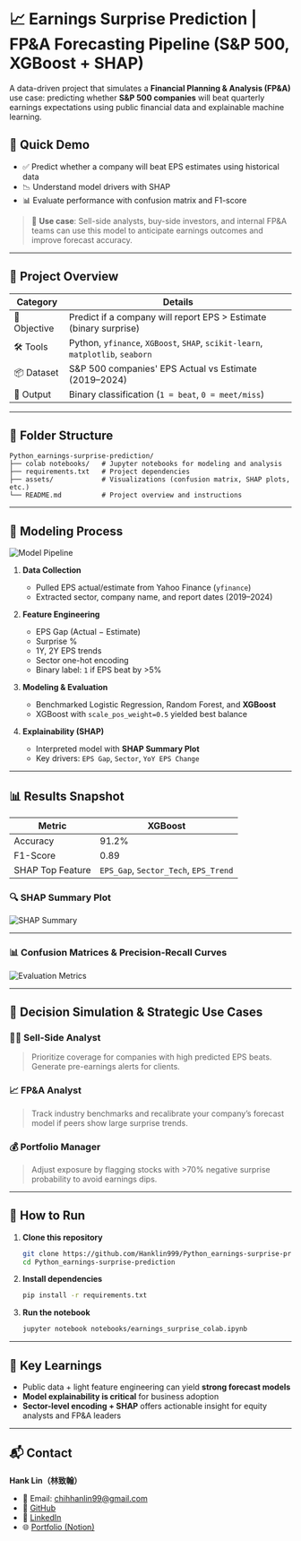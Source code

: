 # 📈 Earnings Surprise Prediction | FP&A Forecasting Pipeline (S&P 500, XGBoost + SHAP)

A data-driven project that simulates a **Financial Planning & Analysis (FP&A)** use case: predicting whether **S&P 500 companies** will beat quarterly earnings expectations using public financial data and explainable machine learning.

## 🚀 Quick Demo

- ✅ Predict whether a company will beat EPS estimates using historical data
- 📉 Understand model drivers with SHAP
- 📊 Evaluate performance with confusion matrix and F1-score

> 🧠 **Use case**: Sell-side analysts, buy-side investors, and internal FP&A teams can use this model to anticipate earnings outcomes and improve forecast accuracy.

---

## 🧭 Project Overview

| Category | Details |
|----------|---------|
| 🎯 Objective | Predict if a company will report EPS > Estimate (binary surprise) |
| 🛠 Tools | Python, `yfinance`, `XGBoost`, `SHAP`, `scikit-learn`, `matplotlib`, `seaborn` |
| 📦 Dataset | S&P 500 companies' EPS Actual vs Estimate (2019–2024) |
| 📍 Output | Binary classification (`1 = beat`, `0 = meet/miss`) |

---

## 📂 Folder Structure
```
Python_earnings-surprise-prediction/
├── colab notebooks/   # Jupyter notebooks for modeling and analysis
├── requirements.txt   # Project dependencies
├── assets/            # Visualizations (confusion matrix, SHAP plots, etc.)
└── README.md          # Project overview and instructions 
```
---

## 🧮 Modeling Process

![Model Pipeline](assets/model_pipeline_diagram.png)

1. **Data Collection**
   - Pulled EPS actual/estimate from Yahoo Finance (`yfinance`)
   - Extracted sector, company name, and report dates (2019–2024)

2. **Feature Engineering**
   - EPS Gap (Actual − Estimate)
   - Surprise %
   - 1Y, 2Y EPS trends
   - Sector one-hot encoding
   - Binary label: `1` if EPS beat by >5%

3. **Modeling & Evaluation**
   - Benchmarked Logistic Regression, Random Forest, and **XGBoost**
   - XGBoost with `scale_pos_weight=0.5` yielded best balance

4. **Explainability (SHAP)**
   - Interpreted model with **SHAP Summary Plot**
   - Key drivers: `EPS Gap`, `Sector`, `YoY EPS Change`

---

## 📊 Results Snapshot

| Metric | XGBoost |
|--------|---------|
| Accuracy | 91.2% |
| F1-Score | 0.89 |
| SHAP Top Feature | `EPS_Gap`, `Sector_Tech`, `EPS_Trend` |

### 🔍 SHAP Summary Plot

![SHAP Summary](assets/shap_sector_plot.png)

---

### 📊 Confusion Matrices & Precision-Recall Curves

![Evaluation Metrics](assets/confusion_matrix.png)

---

## 🎯 Decision Simulation & Strategic Use Cases

### 👩‍💼 Sell-Side Analyst
> Prioritize coverage for companies with high predicted EPS beats. Generate pre-earnings alerts for clients.

### 📈 FP&A Analyst
> Track industry benchmarks and recalibrate your company’s forecast model if peers show large surprise trends.

### 💰 Portfolio Manager
> Adjust exposure by flagging stocks with >70% negative surprise probability to avoid earnings dips.

---

## 🚀 How to Run

1. **Clone this repository**
   ```bash
   git clone https://github.com/Hanklin999/Python_earnings-surprise-prediction.git
   cd Python_earnings-surprise-prediction

2. **Install dependencies**
   ```bash
   pip install -r requirements.txt

3. **Run the notebook**
   ```bash
   jupyter notebook notebooks/earnings_surprise_colab.ipynb

---

## 🧠 Key Learnings

- Public data + light feature engineering can yield **strong forecast models**
- **Model explainability is critical** for business adoption
- **Sector-level encoding + SHAP** offers actionable insight for equity analysts and FP&A leaders

---

## 📬 Contact

**Hank Lin（林致翰）**

- 📧 Email: [chihhanlin99@gmail.com](mailto:chihhanlin99@gmail.com)  
- 🔗 [GitHub](https://github.com/Hanklin999)  
- 🔗 [LinkedIn](https://www.linkedin.com/in/hank-lin-a05189181/)  
- 🌐 [Portfolio (Notion)](https://four-elbow-906.notion.site/Personal-Project-Python-Earnings-Forecast-ML-208d839e9e7e8019aeb9e705ac9e0cc8?pvs=74)

